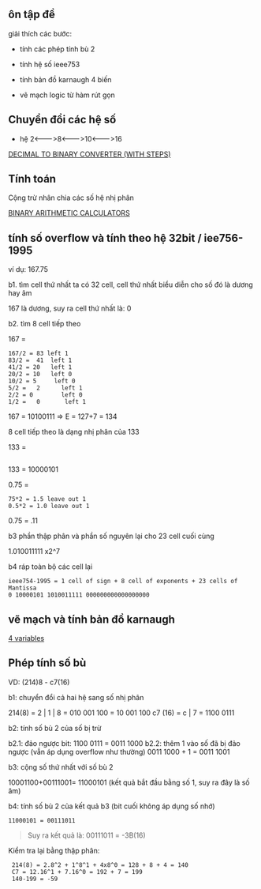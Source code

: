 ## ôn  tập đề

giải thích các bước:

- tính các phép tính bù 2 

- tính hệ số ieee753

- tính bản đồ karnaugh 4 biến 

- vẽ mạch logic từ hàm rút gọn 
## Chuyển đổi các hệ số 

- hệ 2<--->8<--->10<--->16

[DECIMAL TO BINARY CONVERTER (WITH STEPS)](https://madformath.com/calculators/basic-math/base-converters/decimal-to-binary-converter-with-steps/decimal-to-binary-converter-with-steps)

## Tính toán

Cộng trừ nhân chia các số hệ nhị phân

[BINARY ARITHMETIC CALCULATORS](https://madformath.com/calculators/digital-systems/binary-arithmetic/binary-arithmetic-calculators)

## tính số overflow và tính theo hệ 32bit / iee756-1995

ví dụ: 167.75

b1. tìm cell thứ nhất
ta có 32 cell, cell thứ nhất biểu diễn cho số đó là dương hay âm

167 là dương, suy ra cell thứ nhất là: 0

b2. tìm 8 cell tiếp theo

167 = 
```
167/2 = 83 left 1
83/2 =  41  left 1
41/2 = 20   left 1
20/2 = 10   left 0
10/2 = 5     left 0
5/2 =   2      left 1
2/2 = 0        left 0 
1/2 =   0       left 1 
```
167 = 10100111 => E = 127+7 = 134 

8 cell tiếp theo là dạng nhị phân của 133 

133 = 

```

```

133 = 10000101 



0.75 =
```
75*2 = 1.5 leave out 1
0.5*2 = 1.0 leave out 1
```
0.75 = .11

b3 phần thập phân và phần số nguyên lại cho 23 cell cuối cùng

1.010011111 x2^7

b4 ráp toàn bộ các cell lại 

```
ieee754-1995 = 1 cell of sign + 8 cell of exponents + 23 cells of Mantissa
0 10000101 1010011111 000000000000000000
```

## vẽ mạch và tính bản đồ karnaugh 

[4 variables](http://www.32x8.com/var4.html)

## Phép tính số bù

VD: (214)8 - c7(16)

b1: chuyển đổi cả hai hệ sang số nhị phân 

 214(8) = 2 | 1 | 8 = 010 001 100 = 10 001 100
 c7 (16) = c | 7 = 1100 0111

b2: tính số bù 2 của số bị trừ 

 b2.1: đảo ngược bit: 
	 1100 0111 = 0011 1000
 b2.2: thêm 1 vào số đã bị đảo ngược (vẫn áp dụng overflow như thường) 
	0011 1000 + 1 = 0011 1001

b3: cộng số thứ nhất với số bù 2
 
 10001100+00111001= 11000101
 (kết quả bắt đầu bằng số 1, suy ra đây là số âm)

b4: tính số bù 2 của kết quả b3 (bit cuối không áp dụng số nhớ)

 `11000101 = 00111011 `
 
>Suy ra kết quả là: 00111011 = -3B(16)

Kiểm tra lại bằng thập phân: 
```
 214(8) = 2.8^2 + 1^8^1 + 4x8^0 = 128 + 8 + 4 = 140
 C7 = 12.16^1 + 7.16^0 = 192 + 7 = 199
 140-199 = -59
 
``` 

